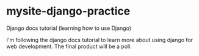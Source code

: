 # mysite-django-practice
Django docs tutorial (learning how to use Django)

I'm following the django docs tutorial to learn more about using django for web development. The final product will be a poll. 
